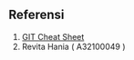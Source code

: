 
## Referensi

1. [GIT Cheat Sheet](https://www.javatpoint.com/git-cheat-sheet)
2. Revita Hania ( A32100049 )
